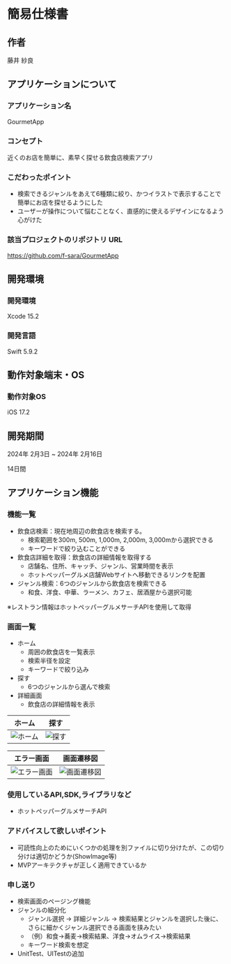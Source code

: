 # 簡易仕様書

## 作者
藤井 紗良

## アプリケーションについて
### アプリケーション名
GourmetApp

### コンセプト
近くのお店を簡単に、素早く探せる飲食店検索アプリ

### こだわったポイント
- 検索できるジャンルをあえて6種類に絞り、かつイラストで表示することで簡単にお店を探せるようにした
- ユーザーが操作について悩むことなく、直感的に使えるデザインになるよう心がけた

### 該当プロジェクトのリポジトリ URL
https://github.com/f-sara/GourmetApp

## 開発環境
### 開発環境
Xcode 15.2

### 開発言語
Swift 5.9.2

## 動作対象端末・OS
### 動作対象OS
iOS 17.2

## 開発期間
2024年 2月3日 ~ 2024年 2月16日

14日間

## アプリケーション機能
### 機能一覧
- 飲食店検索：現在地周辺の飲食店を検索する。
  - 検索範囲を300m, 500m, 1,000m, 2,000m, 3,000mから選択できる
  - キーワードで絞り込むことができる
- 飲食店詳細を取得：飲食店の詳細情報を取得する
  - 店舗名、住所、キャッチ、ジャンル、営業時間を表示
  - ホットペッパーグルメ店舗Webサイトへ移動できるリンクを配置
- ジャンル検索：6つのジャンルから飲食店を検索できる
  - 和食、洋食、中華、ラーメン、カフェ、居酒屋から選択可能

※レストラン情報はホットペッパーグルメサーチAPIを使用して取得

### 画面一覧
- ホーム
  - 周囲の飲食店を一覧表示
  - 検索半径を設定
  - キーワードで絞り込み
- 探す
  - 6つのジャンルから選んで検索
- 詳細画面
  - 飲食店の詳細情報を表示

| ホーム  | 探す |
| ------------- | ------------- |
| ![ホーム](https://github.com/f-sara/GourmetApp/assets/130953322/234edb61-9884-4b87-a8ef-6778dddc9cb9)  | ![探す](https://github.com/f-sara/GourmetApp/assets/130953322/53029a9a-1b2c-4720-a114-68b4b148a56d)  |

| エラー画面 | 画面遷移図 |
| ------------- | ------------- |
| ![エラー画面](https://github.com/f-sara/GourmetApp/assets/130953322/75c85c05-4c06-474c-99df-86e93976fda8)  | ![画面遷移図](https://github.com/f-sara/GourmetApp/assets/130953322/0adbe12c-5d68-4fb7-bc1c-6f031207ab3d) |

### 使用しているAPI,SDK,ライブラリなど
- ホットペッパーグルメサーチAPI

### アドバイスして欲しいポイント
- 可読性向上のためにいくつかの処理を別ファイルに切り分けたが、この切り分けは適切かどうか(ShowImage等)
- MVPアーキテクチャが正しく適用できているか

### 申し送り
- 検索画面のページング機能
- ジャンルの細分化
  - ジャンル選択 -> 詳細ジャンル -> 検索結果とジャンルを選択した後に、さらに細かくジャンル選択できる画面を挟みたい
  - （例）和食->蕎麦->検索結果、洋食->オムライス->検索結果
  - キーワード検索を想定
- UnitTest、UITestの追加
